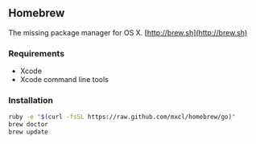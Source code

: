 ## Homebrew
The missing package manager for OS X. [http://brew.sh](http://brew.sh)

### Requirements

* Xcode
* Xcode command line tools

### Installation

```bash
ruby -e "$(curl -fsSL https://raw.github.com/mxcl/homebrew/go)"
brew doctor
brew update
```
